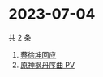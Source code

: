 # 2023-07-04

共 2 条

<!-- BEGIN ZHIHUSEARCH -->
<!-- 最后更新时间 Tue Jul 04 2023 04:13:44 GMT+0800 (China Standard Time) -->
1. [蔡徐坤回应](https://www.zhihu.com/search?q=蔡徐坤回应)
1. [原神枫丹序曲 PV](https://www.zhihu.com/search?q=原神枫丹序曲%20PV)
<!-- END ZHIHUSEARCH -->
